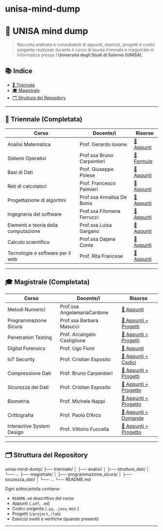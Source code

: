 # unisa-mind-dump

# 🧠 UNISA mind dump

> Raccolta ordinata e consultabile di appunti, esercizi, progetti e codici sorgente realizzati durante il corso di laurea triennale e magistrale in Informatica presso l’**Università degli Studi di Salerno (UNISA)**.

## 📚 Indice

- [📘 Triennale](#-triennale-completata)
- [🎓 Magistrale](#-magistrale-completata)
- [🗂️ Struttura del Repository](#-struttura-del-repository)

---

## 📘 Triennale (Completata)

| Corso | Docente/i | Risorse |
|-------|-----------|---------|
| Analisi Matematica | Prof. Gerardo Iovane | [📄 Appunti](./Triennale/analisi) |
| Sistemi Operativi | Prof.ssa Bruno Carpentieri | [📄 Formule](./Triennale/sistemi_operativi) |
| Basi di Dati | Prof. Giuseppe Polese | [📄 Appunti](./Triennale/Basi_di_dati) |
| Reti di calcolatori | Prof. Francesco Palmieri | [📄 Appunti](./triennale/reti) |
| Progettazione di algoritmi | Prof.ssa Annalisa De Bonis | [📄 Appunti](./triennale/algoritmi) |
| Ingegneria del software | Prof.ssa Filomena Ferrucci | [📄 Appunti](./triennale/ingegneria_software) |
| Elementi e teoria della computazione | Prof.ssa Luisa Gargano | [📄 Appunti](./triennale/teoria_computazione) |
| Calcolo scientifico | Prof.ssa Dajana Conte | [📄 Appunti](./triennale/calcolo_scientifico) |
| Tecnologie e software per il web | Prof. Rita Francese | [📄 Appunti](./triennale/analisi) |


---

## 🎓 Magistrale (Completata)

| Corso | Docente/i | Risorse |
|-------|-----------|---------|
| Metodi Numerici | Prof.ssa AngelamariaCardone | [📄 Appunti](./magistrale/metodi_numerici) |
| Programmazione Sicura | Prof.ssa Barbara Masucci | [📄 Appunti + Progetti](./magistrale/programmazione_sicura) |
| Penetration Testing | Prof. Arcangelo Castiglione | [📄 Appunti + Progetti](./magistrale/penetration_testing) |
| Digital Forensics | Prof. Ugo Fiore | [📄 Appunti](./magistrale/digital_forensics) |
| IoT Security | Prof. Cristian Esposito | [📄 Appunti + Codici](./magistrale/compilatori) |
| Compressione Dati | Prof. Bruno Carpentieri | [📄 Appunti + Progetti](./magistrale/compressione_dati) |
| Sicurezza dei Dati | Prof. Cristian Esposito | [📄 Appunti + Progetto](./magistrale/sicurezza_dati) |
| Biometria | Prof. Michele Nappi | [📄 Appunti + Progetto](./magistrale/biometria) |
| Crittografia | Prof. Paolo D’Arco | [📄 Appunti + Domande](./magistrale/crittografia) |
| Interactive System Design | Prof. Vittorio Fuccella | [📄 Appunti + Progetto](./magistrale/system_design) |

---

## 🗂️ Struttura del Repository
unisa-mind-dump/ ├── triennale/ │ ├── analisi/ │ ├── strutture_dati/ │ └── ... ├── magistrale/ │ ├── programmazione_sicura/ │ ├── sicurezza_dati/ │ └── ... └── README.md

Ogni sottocartella contiene:
- `README.md` descrittivo del corso
- Appunti (`.pdf`, `.md`)
- Codici sorgente (`.py`, `.java`, ecc.)
- Progetti (`/project`, `/lab`)
- Esercizi svolti e verifiche (quando presenti)

---


